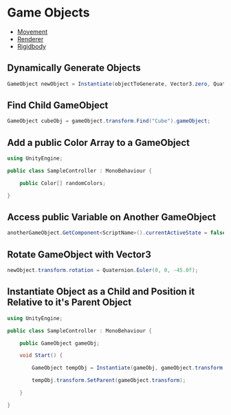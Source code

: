 # Game Objects

- [Movement](/GameObjects/Movement.md)
- [Renderer](/GameObjects/Renderer.md)
- [Rigidbody](/GameObjects/Rigidbody.md)

## Dynamically Generate Objects

```csharp
GameObject newObject = Instantiate(objectToGenerate, Vector3.zero, Quaternion.identity);
```

## Find Child GameObject

```csharp
GameObject cubeObj = gameObject.transform.Find("Cube").gameObject;
```

## Add a public Color Array to a GameObject

```csharp
using UnityEngine;

public class SampleController : MonoBehaviour {

    public Color[] randomColors;

}
```

## Access public Variable on Another GameObject

```csharp
anotherGameObject.GetComponent<ScriptName>().currentActiveState = false;
```

## Rotate GameObject with Vector3

```csharp
newObject.transform.rotation = Quaternion.Euler(0, 0, -45.0f);
```

## Instantiate Object as a Child and Position it Relative to it's Parent Object

```csharp
using UnityEngine;

public class SampleController : MonoBehaviour {

    public GameObject gameObj;

    void Start() {

        GameObject tempObj = Instantiate(gameObj, gameObject.transform.position, Quaternion.identity);

        tempObj.transform.SetParent(gameObject.transform);

    }

}
```
